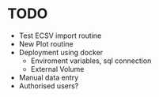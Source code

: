 # TODO

* Test ECSV import routine
* New Plot routine
* Deployment using docker
	- Enviroment variables, sql connection
	- External Volume
* Manual data entry
* Authorised users?